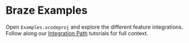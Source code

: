 # Braze Examples

Open `Examples.xcodeproj` and explore the different feature integrations. Follow along our [Integration Path](https://braze-inc.github.io/braze-swift-sdk/tutorials/00-integration-path) tutorials for full context.